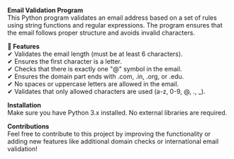 **Email Validation Program**<br/>
This Python program validates an email address based on a set of rules using string functions and regular expressions. The program ensures that the email follows proper structure and avoids invalid characters.

**🚀 Features**<br/>
✔ Validates the email length (must be at least 6 characters).<br/>
✔ Ensures the first character is a letter.<br/>
✔ Checks that there is exactly one "@" symbol in the email.<br/>
✔ Ensures the domain part ends with .com, .in, .org, or .edu.<br/>
✔ No spaces or uppercase letters are allowed in the email.<br/>
✔ Validates that only allowed characters are used (a-z, 0-9, @, ., _).<br/>

**Installation** <br/>
Make sure you have Python 3.x installed. No external libraries are required.

**Contributions**<br/>
Feel free to contribute to this project by improving the functionality or adding new features like additional domain checks or international email validation!
